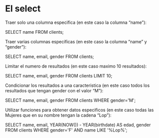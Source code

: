 # El select

Traer solo una columna especifica (en este caso la columna “name”):

  SELECT name FROM clients;

Traer varias columnas especificas (en este caso la columna “name” y “gender”):

  SELECT name, email, gender FROM clients;

Limitar el numero de resultados (en este caso maximo 10 resultados):

  SELECT name, email, gender FROM clients LIMIT 10;

Condicionar los resultados a una caracteristica (en este caso todos los resultados que tengan gender con el valor “M”):

  SELECT name, email, gender FROM clients WHERE gender='M';

Utilizar funciones para obtener datos especificos (en este caso todas las Mujeres que en su nombre tengan la cadena “Lop”):

  SELECT name, email, YEAR(NOW()) - YEAR(birthdate) AS edad, gender
  FROM clients
  WHERE gender='F'
      AND name LIKE '%Lop%';